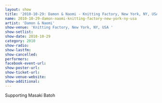 ```yaml
---
layout: show
title: '2010-10-29: Damon & Naomi - Knitting Factory, New York, NY, USA '
name: 2010-10-29-damon-naomi-knitting-factory-new-york-ny-usa
artist: 'Damon & Naomi'
show-venue: 'Knitting Factory, New York, NY, USA '
show-setlist: 
show-date: 2010-10-29
category: 2010
show-radio: 
show-lastfm: 
show-cancelled: 
performers: 
facebook-event-url: 
show-poster-url: 
show-ticket-url: 
show-venue-website: 
show-additional: 
---
```


Supporting Masaki Batoh